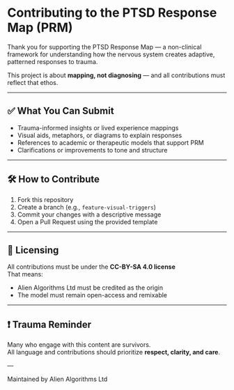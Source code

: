 # Contributing to the PTSD Response Map (PRM)

Thank you for supporting the PTSD Response Map — a non-clinical framework for understanding how the nervous system creates adaptive, patterned responses to trauma.

This project is about **mapping, not diagnosing** — and all contributions must reflect that ethos.

---

## ✅ What You Can Submit

- Trauma-informed insights or lived experience mappings  
- Visual aids, metaphors, or diagrams to explain responses  
- References to academic or therapeutic models that support PRM  
- Clarifications or improvements to tone and structure  

---

## 🛠 How to Contribute

1. Fork this repository  
2. Create a branch (e.g., `feature-visual-triggers`)  
3. Commit your changes with a descriptive message  
4. Open a Pull Request using the provided template  

---

## 📎 Licensing

All contributions must be under the **CC-BY-SA 4.0 license**  
That means:

- Alien Algorithms Ltd must be credited as the origin  
- The model must remain open-access and remixable  

---

## ❗ Trauma Reminder

Many who engage with this content are survivors.  
All language and contributions should prioritize **respect, clarity, and care**.

—

Maintained by Alien Algorithms Ltd  
